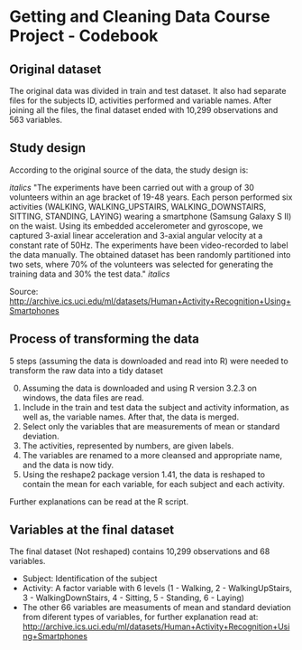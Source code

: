 # Getting and Cleaning Data Course Project - Codebook

## Original dataset

The original data was divided in train and test dataset. It also had separate files for the subjects ID, activities performed and variable names.
After joining all the files, the final dataset ended with 10,299 observations and 563 variables.

## Study design

According to the original source of the data, the study design is:

*italics* "The experiments have been carried out with a group of 30 volunteers within an age bracket of 19-48 years. Each person performed six activities (WALKING, WALKING_UPSTAIRS, WALKING_DOWNSTAIRS, SITTING, STANDING, LAYING) wearing a smartphone (Samsung Galaxy S II) on the waist. 
Using its embedded accelerometer and gyroscope, we captured 3-axial linear acceleration and 3-axial angular velocity at a constant rate of 50Hz. The experiments have been video-recorded to label the data manually. The obtained dataset has been randomly partitioned into two sets, where 70% of the volunteers was selected for generating the training data and 30% the test data." *italics*

Source: http://archive.ics.uci.edu/ml/datasets/Human+Activity+Recognition+Using+Smartphones

## Process of transforming the data

5 steps (assuming the data is downloaded and read into R) were needed to transform the raw data into a tidy dataset

0. Assuming the data is downloaded and using R version 3.2.3 on windows, the data files are read.
1. Include in the train and test data the subject and activity information, as well as, the variable names. After that, the data is merged.
2. Select only the variables that are measurements of mean or standard deviation.
3. The activities, represented by numbers, are given labels.
4. The variables are renamed to a more cleansed and appropriate name, and the data is now tidy.
5. Using the reshape2 package version 1.41, the data is reshaped to contain the mean for each variable, for each subject and each activity.

Further explanations can be read at the R script.

## Variables at the final dataset

The final dataset (Not reshaped) contains 10,299 observations and 68 variables.
* Subject: Identification of the subject
* Activity: A factor variable with 6 levels (1 - Walking, 2 - WalkingUpStairs, 3 - WalkingDownStairs, 4 - Sitting, 5 - Standing, 6 - Laying)
* The other 66 variables are measuments of mean and standard deviation from diferent types of variables, for further explanation read at: http://archive.ics.uci.edu/ml/datasets/Human+Activity+Recognition+Using+Smartphones


